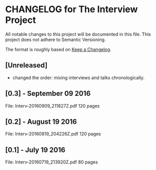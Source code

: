 # CHANGELOG for The Interview Project

All notable changes to this project will be documented in this file. This project does not adhere to Semantic Versioning.

The format is roughly based on [Keep a Changelog](http://keepachangelog.com/).

## [Unreleased]

- changed the order: mixing interviews and talks chronologically.

## [0.3] - September 09 2016  

File: Interv-20160909_211827Z.pdf
120 pages

## [0.2] - August 19 2016 

File: Interv-20160819_204226Z.pdf
120 pages

## [0.1] - July 19 2016

File: Interv-20160719_213920Z.pdf
80 pages


